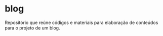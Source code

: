 # blog
Repositório que reúne códigos e materiais para elaboração de conteúdos para o projeto de um blog.
